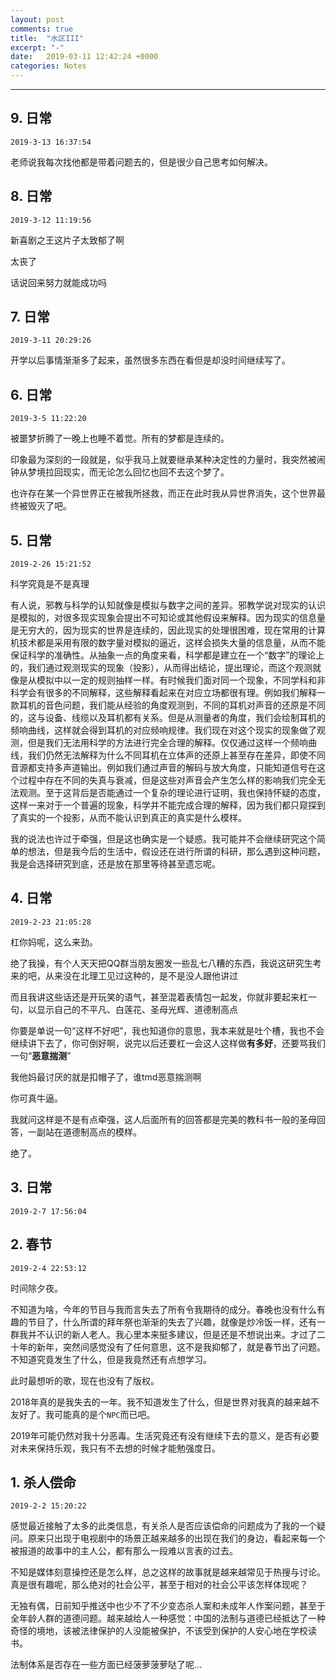 ```yaml
---
layout: post
comments: true
title:  "水区III"
excerpt: "-"
date:   2019-03-11 12:42:24 +0000
categories: Notes
---
```


<script type="text/javascript"
  src="https://cdn.mathjax.org/mathjax/latest/MathJax.js?config=TeX-AMS-MML_HTMLorMML">
</script>
---

## 9. 日常

`2019-3-13 16:37:54`

老师说我每次找他都是带着问题去的，但是很少自己思考如何解决。



## 8. 日常

`2019-3-12 11:19:56`

新喜剧之王这片子太致郁了啊

太丧了

话说回来努力就能成功吗



## 7. 日常

`2019-3-11 20:29:26`

开学以后事情渐渐多了起来，虽然很多东西在看但是却没时间继续写了。



## 6. 日常

`2019-3-5 11:22:20`

被噩梦折腾了一晚上也睡不着觉。所有的梦都是连续的。

印象最为深刻的一段就是，似乎我马上就要继承某种决定性的力量时，我突然被闹钟从梦境拉回现实，而无论怎么回忆也回不去这个梦了。

也许存在某一个异世界正在被我所拯救，而正在此时我从异世界消失，这个世界最终被毁灭了吧。

## 5. 日常

`2019-2-26 15:21:52`

科学究竟是不是真理

有人说，邪教与科学的认知就像是模拟与数字之间的差异。邪教学说对现实的认识是模拟的，对很多现实现象会提出不可知论或其他假设来解释。因为现实的信息量是无穷大的，因为现实的世界是连续的，因此现实的处理很困难，现在常用的计算机技术都是采用有限的数字量对模拟的逼近，这样会损失大量的信息量，从而不能保证科学的准确性。从抽象一点的角度来看，科学都是建立在一个“数字”的理论上的，我们通过观测现实的现象（投影），从而得出结论，提出理论，而这个观测就像是从模拟中以一定的规则抽样一样。有时候我们面对同一个现象，不同学科和非科学会有很多的不同解释，这些解释看起来在对应立场都很有理。例如我们解释一款耳机的音色问题，我们能从经验的角度观测到，不同的耳机对声音的还原是不同的，这与设备、线缆以及耳机都有关系。但是从测量者的角度，我们会绘制耳机的频响曲线，这样就会得到耳机的对应频响规律。我们现在对这个现实的现象做了观测，但是我们无法用科学的方法进行完全合理的解释。仅仅通过这样一个频响曲线，我们仍然无法解释为什么不同耳机在立体声的还原上甚至存在差异，即使不同音源都支持多声道输出。例如我们通过声音的解码与放大角度，只能知道信号在这个过程中存在不同的失真与衰减，但是这些对声音会产生怎么样的影响我们完全无法观测。至于这背后是否能通过一个复杂的理论进行证明，我也保持怀疑的态度，这样一来对于一个普遍的现象，科学并不能完成合理的解释，因为我们都只窥探到了真实的一个投影，从而不能认识到真正的真实是什么模样。

我的说法也许过于牵强，但是这也确实是一个疑惑。我可能并不会继续研究这个简单的想法，但是我今后的生活中，假设还在进行所谓的科研，那么遇到这种问题，我是会选择研究到底，还是放在那里等待甚至遗忘呢。







## 4. 日常

`2019-2-23 21:05:28`

杠你妈呢，这么来劲。

绝了我操，有个人天天把QQ群当朋友圈发一些乱七八糟的东西，我说这研究生考来的吧，从来没在北理工见过这种的，是不是没人跟他讲过

而且我讲这些话还是开玩笑的语气，甚至混着表情包一起发，你就非要起来杠一句，以显示自己的不平凡、白莲花、圣母光辉、道德制高点

你要是单说一句“这样不好吧”，我也知道你的意思，我本来就是吐个槽，我也不会继续讲下去了，你可倒好啊，说完以后还要杠一会这人这样做**有多好**，还要骂我们一句“**恶意揣测**”

我他妈最讨厌的就是扣帽子了，谁tmd恶意揣测啊

你可真牛逼。

我就问这样是不是有点牵强，这人后面所有的回答都是完美的教科书一般的圣母回答，一副站在道德制高点的模样。

绝了。



## 3. 日常

`2019-2-7 17:56:04`







## 2. 春节

`2019-2-4 22:53:12`

时间除夕夜。

不知道为啥，今年的节目与我而言失去了所有令我期待的成分。春晚也没有什么有趣的节目了，什么所谓的拜年祭也渐渐的失去了兴趣，就像是炒冷饭一样，还有一群我并不认识的新人老人。我心里本来挺多建议，但是还是不想说出来。才过了二十年的新年，突然间感觉没有了任何意思，这不是我抑郁了，就是春节出了问题。不知道究竟发生了什么，但是我竟然还有点想学习。

此时最想听的歌，现在也没有了版权。

2018年真的是我失去的一年。我不知道发生了什么，但是世界对我真的越来越不友好了。我可能真的是个`NPC`而已吧。

2019年可能仍然对我十分恶毒。生活究竟还有没有继续下去的意义，是否有必要对未来保持乐观，我只有不去想的时候才能勉强度日。



## 1. 杀人偿命

`2019-2-2 15:20:22`

感觉最近接触了太多的此类信息，有关杀人是否应该偿命的问题成为了我的一个疑问。原来只出现于电视剧中的场景正越来越多的出现在我们的身边，看起来每一个被报道的故事中的主人公，都有那么一段难以言表的过去。

不知是媒体刻意操控还是怎么样，总之这样的故事就是越来越常见于热搜与讨论。真是很有趣呢，那么绝对的社会公平，甚至于相对的社会公平该怎样体现呢？

无独有偶，日前知乎推送中也少不了不少变态杀人案和未成年人作案问题，甚至于全年龄人群的道德问题。越来越给人一种感觉：中国的法制与道德已经抵达了一种奇怪的境地，该被法律保护的人没能被保护，不该受到保护的人安心地在学校读书。

法制体系是否存在一些方面已经菠萝菠萝哒了呢...